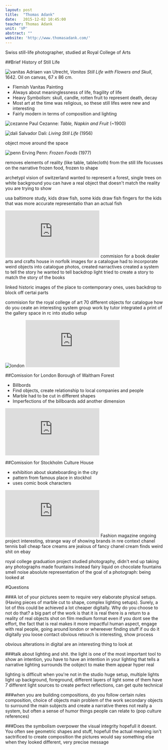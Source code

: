 ```yaml
---
layout: post
title:  "Thomas Adank"
date:   2015-12-02 10:45:00
teacher: Thomas Adank
unit: 'VP'
abstract: ""
website: 'http://www.thomasadank.com/'
---
```


Swiss still-life photographer, studied at Royal College of Arts

##Brief History of Still Life

![vanitas](https://upload.wikimedia.org/wikipedia/commons/1/12/Adriaen_van_Utrecht_-_Vanitas_Still-Life_with_a_Bouquet_and_a_Skull_-_WGA24200.jpg)
Adriaen van Utrecht, _Vanitas Still Life with Flowers and Skull_, 1642. Oil on canvas, 67 x 86 cm.

- Flemish Vanitas Painting
- Always about meaninglessness of life, fragility of life
- Heavy Symbolism: skull, candle, rotten fruit to represent death, decay
- Most art at the time was religious, so these still lifes were new and interesting
- Fairly modern in terms of composition and lighting

![cezanne](https://www.ibiblio.org/wm/paint/auth/cezanne/sl/cezanne.coin-table.jpg)
Paul Cezanne: _Table, Napkin and Fruit_ (~1900)

![dali](http://4.bp.blogspot.com/_N6IFoS5MzpI/TQqDqNb6YPI/AAAAAAAAAVM/k4jaCkcUOKU/s1600/Dali.LivingStillLife.jpg)
Salvador Dali: _Living Still Life_ (1956)

object move around the space

![penn](https://artblart.files.wordpress.com/2011/05/irving-penn-frozen-foods.jpg)
Erving Penn: _Frozen Foods_ (1977)

removes elements of reality (like table, tablecloth) from the still life
focusses on the narrative
frozen food, frozen to shape 

archetypl vision of switzerland
wanted to represent a forest,
single trees on white background
you can have a real object that doesn't match the reality you are trying to show

usa baltimore study, kids draw fish, some kids draw fish fingers
for the kids that was more accurate representatio than an actual fish

![books](http://www.thomasadank.com/index.php?rex_img_type=ImgProject&rex_img_file=wowood_vase.jpg)
commision for a book dealer
arts and crafts house in norfolk
images for a catalogue
had to incorporate weird objects into catalogue photos, created narractives
created a system to tell the story he wanted to tell
backdrop
light
tried to create a story to match the story of the books

linked historic images of the place to contemporary ones, uses backdrop to block off certai parts

commision for the royal college of art
70 different objects for catalogue
how do you ceate an interesting system
group work by tutor
integrated a print of the gallery space in rc into studio setup

![london](https://protein-cms-prod.s3.amazonaws.com/grafik/286/large_2.Europa_BlackhorseLane.jpg)
![london](http://www.thomasadank.com/index.php?rex_img_type=ImgProject&rex_img_file=billboards_starcatering_left.jpg)

##Comission for London Borough of Waltham Forest

- Billbords
- Find objects, create relationship to local companies and people
- Marble had to be cut in different shapes
- Imperfections of the billboards add another dimension

![stockholm](http://www.thomasadank.com/index.php?rex_img_type=ImgProject&rex_img_file=sergelstorg_image.jpg)

##Comission for Stockholm Culture House
- exhibition about skateboarding in the city
- pattern from famous place in stockhol
- uses comic book characters

![fashion](http://www.thomasadank.com/index.php?rex_img_type=ImgProject&rex_img_file=cremefraiche_chanel.jpg)
Fashion magazine ongoing project
interesting, strange way of showing brands in nre context
chanel tennis ball
cheap face creams are jealous of fancy chanel cream
finds weird shit on ebay

royal college graduation project
studied photography, didn't end up taking any photographs
made fountains instead
fairy liquid on chocolate fountains
smell 
noise
absolute representation of the goal of a photograph: being looked at

#Questions

###A lot of your pictures seem to require very elaborate physical setups. (Having pieces of marble cut to shape, complex lighting setups). Surely, a lot of this could be achieved a lot cheaper digitally. Why do you choose to not do that?
a big part of the work is that it is real
there is a return to a reality of real objects 
shot on film medium format
even if you dont see the effort, the fact that is real makes it more impactful
human aspect, engage with real people, going around london or whereever finding stuff
if ou do it digitally you loose contact
obvious retouch is interesting, show process

obvious alterations in digital are an interesting thing to look at

###talk about lighting and shit. 
the light is one of the most important tool to show an intention, you have to have an intention in your lighting that tells a narrative
lighting surrounds the oobject to make them appear hyper real

lighting is difficult when you're not in the studio
huge setup, multiple lights
light up background, foreground, different layers of light
some of them have 7 different light sources to create perfect reflections, can get quite technical

###when you are building compositions, do you follow certain rules
composition, choice of objects main problem of the work
secondary objects to surround the main subjects and create a narrative
theres not really a system, but often a sense of humor
things people can relate to (pop culture references)

###Does the symbolism overpower the visual integrity
hopefull it doesnt. You often see geometric shapes and stuff, hopefull the actual meaning isn't sactrificed to create composition
the pictures would say something else when they looked different, very precise message
